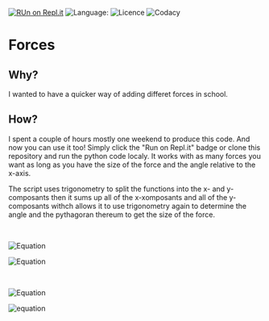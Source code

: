 [![RUn on Repl.it](https://img.shields.io/badge/-Run%20on%20repl.it-grey?logo=replit&style=for-the-badge)](https://replit.com/@PEOL0/Forces-2?v=1)
![Language:](https://img.shields.io/badge/Coded%20with-Python-blue?logo=python&style=for-the-badge)
![Licence](https://img.shields.io/github/license/PEOL0/Forces?style=for-the-badge)
![Codacy](https://img.shields.io/codacy/grade/2397dfc209f441a19e84625fc73aca43?logo=codacy&style=for-the-badge)

# Forces

## Why?
I wanted to have a quicker way of adding differet forces in school.

## How?
I spent a couple of hours mostly one weekend to produce this code. And now you can use it too!
Simply click the "Run on Repl.it" badge or clone this repository and run the python code localy.
It works with as many forces you want as long as you have the size of the force and the angle relative to the x-axis. 

The script uses trigonometry to split the functions into the x- and y-composants then it sums up all of the x-xomposants and all of the y-composants withch allows it to use trigonometry again to determine the angle and the pythagoran thereum to get the size of the force. 

<br>

![Equation](https://latex.codecogs.com/svg.image?%5Cboldsymbol%7BF_%7Bx%7D%7D=F%5Ctimes%20cos(V))

![Equation](https://latex.codecogs.com/svg.image?%5Cboldsymbol%7BF_%7By%7D%7D=F%5Ctimes%20sin(V))

<br>

![Equation](https://latex.codecogs.com/svg.image?%5Cboldsymbol%7BR_%7BF%7D%7D=%5Csqrt%7BF_%7By%7D%5E%7B2%7D&plus;%7BF_%7Bx%7D%5E%7B2%7D%7D)

![equation](https://latex.codecogs.com/svg.image?%5Cboldsymbol%7BR_%7Bv%7D%7D=%5Cfrac%7BF_%7By%7D%7D%7BF_%7Bx%7D%7D)
